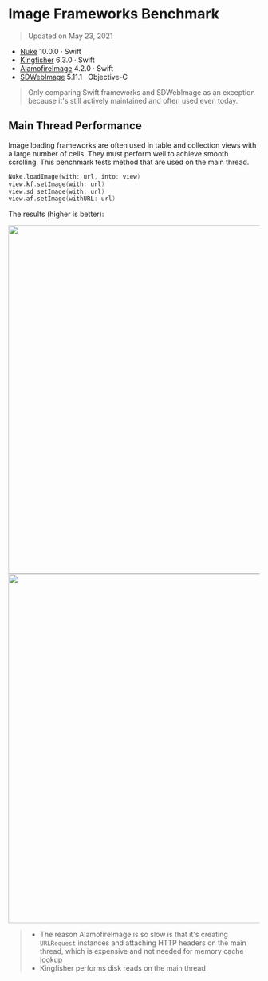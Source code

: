 # Image Frameworks Benchmark

> Updated on May 23, 2021

- [Nuke](https://github.com/kean/Nuke) 10.0.0 · Swift
- [Kingfisher](https://github.com/onevcat/Kingfisher) 6.3.0 · Swift
- [AlamofireImage](https://github.com/Alamofire/AlamofireImage) 4.2.0 · Swift
- [SDWebImage](https://github.com/rs/SDWebImage) 5.11.1 · Objective-C

> Only comparing Swift frameworks and SDWebImage as an exception because it's still actively maintained and often used even today.

## Main Thread Performance

Image loading frameworks are often used in table and collection views with a large number of cells. They must perform well to achieve smooth scrolling. This benchmark tests method that are used on the main thread.

```swift
Nuke.loadImage(with: url, into: view)
view.kf.setImage(with: url)
view.sd_setImage(with: url)
view.af.setImage(withURL: url)
```

The results (higher is better):

<img width="700" src="https://user-images.githubusercontent.com/1567433/119271801-10d6be80-bbd1-11eb-8b09-5ef856e379f0.png">

<img width="700" src="https://user-images.githubusercontent.com/1567433/119271802-10d6be80-bbd1-11eb-996e-84a4eef0ebfa.png">

> - The reason AlamofireImage is so slow is that it's creating `URLRequest` instances and attaching HTTP headers on the main thread, which is expensive and not needed for memory cache lookup
> - Kingfisher performs disk reads on the main thread

